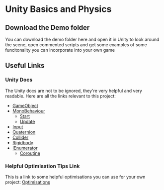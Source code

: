 # Unity Basics and Physics

## Download the Demo folder

You can download the demo folder here and open it in Unity to look around the scene, open commented scripts and get some examples of some funcitonality you can incorporate into your own game

## Useful Links
### Unity Docs
The Unity docs are not to be ignored, they're very helpful and very readable. Here are all the links relevant to this project:
* [GameObject](https://docs.unity3d.com/ScriptReference/GameObject.html)
* [MonoBehaviour](https://docs.unity3d.com/ScriptReference/MonoBehaviour.html)
	* [Start](https://docs.unity3d.com/ScriptReference/MonoBehaviour.Start.html)
	* [Update](https://docs.unity3d.com/ScriptReference/MonoBehaviour.Update.html)
* [Input](https://docs.unity3d.com/ScriptReference/Input.html)
* [Quaternion](https://docs.unity3d.com/ScriptReference/Quaternion.html)
* [Collider](https://docs.unity3d.com/ScriptReference/Collider.html)
* [Rigidbody](https://docs.unity3d.com/ScriptReference/Rigidbody.html)
* [IEnumerator](https://docs.unity3d.com/ScriptReference/MonoBehaviour.StartCoroutine.html)
	* [Coroutine](https://docs.unity3d.com/ScriptReference/Coroutine.html)

### Helpful Optimisation Tips Link
This is a link to some helpful optimisations you can use for your own project:
[Optimisations](https://cgcookie.com/articles/maximizing-your-unity-games-performance)
